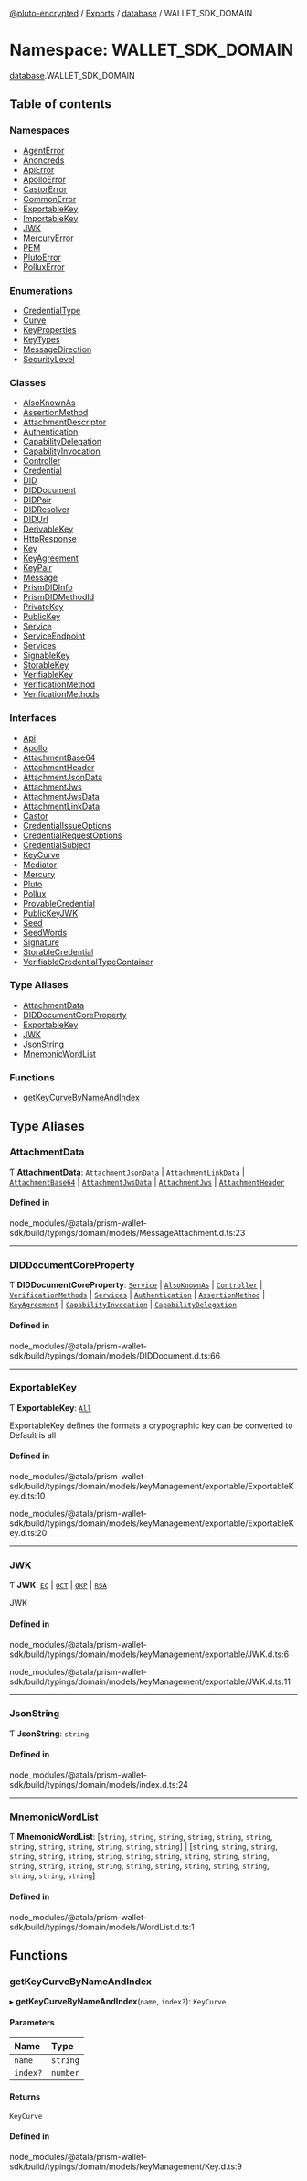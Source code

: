 [@pluto-encrypted](../README.md) / [Exports](../modules.md) / [database](database-1.md) / WALLET\_SDK\_DOMAIN

# Namespace: WALLET\_SDK\_DOMAIN

[database](database-1.md).WALLET_SDK_DOMAIN

## Table of contents

### Namespaces

- [AgentError](database-1.WALLET_SDK_DOMAIN.AgentError.md)
- [Anoncreds](database-1.WALLET_SDK_DOMAIN.Anoncreds.md)
- [ApiError](database-1.WALLET_SDK_DOMAIN.ApiError.md)
- [ApolloError](database-1.WALLET_SDK_DOMAIN.ApolloError.md)
- [CastorError](database-1.WALLET_SDK_DOMAIN.CastorError.md)
- [CommonError](database-1.WALLET_SDK_DOMAIN.CommonError.md)
- [ExportableKey](database-1.WALLET_SDK_DOMAIN.ExportableKey.md)
- [ImportableKey](database-1.WALLET_SDK_DOMAIN.ImportableKey.md)
- [JWK](database-1.WALLET_SDK_DOMAIN.JWK.md)
- [MercuryError](database-1.WALLET_SDK_DOMAIN.MercuryError.md)
- [PEM](database-1.WALLET_SDK_DOMAIN.PEM.md)
- [PlutoError](database-1.WALLET_SDK_DOMAIN.PlutoError.md)
- [PolluxError](database-1.WALLET_SDK_DOMAIN.PolluxError.md)

### Enumerations

- [CredentialType](../enums/database-1.WALLET_SDK_DOMAIN.CredentialType.md)
- [Curve](../enums/database-1.WALLET_SDK_DOMAIN.Curve.md)
- [KeyProperties](../enums/database-1.WALLET_SDK_DOMAIN.KeyProperties.md)
- [KeyTypes](../enums/database-1.WALLET_SDK_DOMAIN.KeyTypes.md)
- [MessageDirection](../enums/database-1.WALLET_SDK_DOMAIN.MessageDirection.md)
- [SecurityLevel](../enums/database-1.WALLET_SDK_DOMAIN.SecurityLevel.md)

### Classes

- [AlsoKnownAs](../classes/database-1.WALLET_SDK_DOMAIN.AlsoKnownAs.md)
- [AssertionMethod](../classes/database-1.WALLET_SDK_DOMAIN.AssertionMethod.md)
- [AttachmentDescriptor](../classes/database-1.WALLET_SDK_DOMAIN.AttachmentDescriptor.md)
- [Authentication](../classes/database-1.WALLET_SDK_DOMAIN.Authentication.md)
- [CapabilityDelegation](../classes/database-1.WALLET_SDK_DOMAIN.CapabilityDelegation.md)
- [CapabilityInvocation](../classes/database-1.WALLET_SDK_DOMAIN.CapabilityInvocation.md)
- [Controller](../classes/database-1.WALLET_SDK_DOMAIN.Controller.md)
- [Credential](../classes/database-1.WALLET_SDK_DOMAIN.Credential.md)
- [DID](../classes/database-1.WALLET_SDK_DOMAIN.DID.md)
- [DIDDocument](../classes/database-1.WALLET_SDK_DOMAIN.DIDDocument.md)
- [DIDPair](../classes/database-1.WALLET_SDK_DOMAIN.DIDPair.md)
- [DIDResolver](../classes/database-1.WALLET_SDK_DOMAIN.DIDResolver.md)
- [DIDUrl](../classes/database-1.WALLET_SDK_DOMAIN.DIDUrl.md)
- [DerivableKey](../classes/database-1.WALLET_SDK_DOMAIN.DerivableKey.md)
- [HttpResponse](../classes/database-1.WALLET_SDK_DOMAIN.HttpResponse.md)
- [Key](../classes/database-1.WALLET_SDK_DOMAIN.Key.md)
- [KeyAgreement](../classes/database-1.WALLET_SDK_DOMAIN.KeyAgreement.md)
- [KeyPair](../classes/database-1.WALLET_SDK_DOMAIN.KeyPair.md)
- [Message](../classes/database-1.WALLET_SDK_DOMAIN.Message.md)
- [PrismDIDInfo](../classes/database-1.WALLET_SDK_DOMAIN.PrismDIDInfo.md)
- [PrismDIDMethodId](../classes/database-1.WALLET_SDK_DOMAIN.PrismDIDMethodId.md)
- [PrivateKey](../classes/database-1.WALLET_SDK_DOMAIN.PrivateKey.md)
- [PublicKey](../classes/database-1.WALLET_SDK_DOMAIN.PublicKey.md)
- [Service](../classes/database-1.WALLET_SDK_DOMAIN.Service.md)
- [ServiceEndpoint](../classes/database-1.WALLET_SDK_DOMAIN.ServiceEndpoint.md)
- [Services](../classes/database-1.WALLET_SDK_DOMAIN.Services.md)
- [SignableKey](../classes/database-1.WALLET_SDK_DOMAIN.SignableKey.md)
- [StorableKey](../classes/database-1.WALLET_SDK_DOMAIN.StorableKey.md)
- [VerifiableKey](../classes/database-1.WALLET_SDK_DOMAIN.VerifiableKey.md)
- [VerificationMethod](../classes/database-1.WALLET_SDK_DOMAIN.VerificationMethod.md)
- [VerificationMethods](../classes/database-1.WALLET_SDK_DOMAIN.VerificationMethods.md)

### Interfaces

- [Api](../interfaces/database-1.WALLET_SDK_DOMAIN.Api.md)
- [Apollo](../interfaces/database-1.WALLET_SDK_DOMAIN.Apollo.md)
- [AttachmentBase64](../interfaces/database-1.WALLET_SDK_DOMAIN.AttachmentBase64.md)
- [AttachmentHeader](../interfaces/database-1.WALLET_SDK_DOMAIN.AttachmentHeader.md)
- [AttachmentJsonData](../interfaces/database-1.WALLET_SDK_DOMAIN.AttachmentJsonData.md)
- [AttachmentJws](../interfaces/database-1.WALLET_SDK_DOMAIN.AttachmentJws.md)
- [AttachmentJwsData](../interfaces/database-1.WALLET_SDK_DOMAIN.AttachmentJwsData.md)
- [AttachmentLinkData](../interfaces/database-1.WALLET_SDK_DOMAIN.AttachmentLinkData.md)
- [Castor](../interfaces/database-1.WALLET_SDK_DOMAIN.Castor.md)
- [CredentialIssueOptions](../interfaces/database-1.WALLET_SDK_DOMAIN.CredentialIssueOptions.md)
- [CredentialRequestOptions](../interfaces/database-1.WALLET_SDK_DOMAIN.CredentialRequestOptions.md)
- [CredentialSubject](../interfaces/database-1.WALLET_SDK_DOMAIN.CredentialSubject.md)
- [KeyCurve](../interfaces/database-1.WALLET_SDK_DOMAIN.KeyCurve.md)
- [Mediator](../interfaces/database-1.WALLET_SDK_DOMAIN.Mediator.md)
- [Mercury](../interfaces/database-1.WALLET_SDK_DOMAIN.Mercury.md)
- [Pluto](../interfaces/database-1.WALLET_SDK_DOMAIN.Pluto.md)
- [Pollux](../interfaces/database-1.WALLET_SDK_DOMAIN.Pollux.md)
- [ProvableCredential](../interfaces/database-1.WALLET_SDK_DOMAIN.ProvableCredential.md)
- [PublicKeyJWK](../interfaces/database-1.WALLET_SDK_DOMAIN.PublicKeyJWK.md)
- [Seed](../interfaces/database-1.WALLET_SDK_DOMAIN.Seed.md)
- [SeedWords](../interfaces/database-1.WALLET_SDK_DOMAIN.SeedWords.md)
- [Signature](../interfaces/database-1.WALLET_SDK_DOMAIN.Signature.md)
- [StorableCredential](../interfaces/database-1.WALLET_SDK_DOMAIN.StorableCredential.md)
- [VerifiableCredentialTypeContainer](../interfaces/database-1.WALLET_SDK_DOMAIN.VerifiableCredentialTypeContainer.md)

### Type Aliases

- [AttachmentData](database-1.WALLET_SDK_DOMAIN.md#attachmentdata)
- [DIDDocumentCoreProperty](database-1.WALLET_SDK_DOMAIN.md#diddocumentcoreproperty)
- [ExportableKey](database-1.WALLET_SDK_DOMAIN.md#exportablekey)
- [JWK](database-1.WALLET_SDK_DOMAIN.md#jwk)
- [JsonString](database-1.WALLET_SDK_DOMAIN.md#jsonstring)
- [MnemonicWordList](database-1.WALLET_SDK_DOMAIN.md#mnemonicwordlist)

### Functions

- [getKeyCurveByNameAndIndex](database-1.WALLET_SDK_DOMAIN.md#getkeycurvebynameandindex)

## Type Aliases

### AttachmentData

Ƭ **AttachmentData**: [`AttachmentJsonData`](../interfaces/database-1.WALLET_SDK_DOMAIN.AttachmentJsonData.md) \| [`AttachmentLinkData`](../interfaces/database-1.WALLET_SDK_DOMAIN.AttachmentLinkData.md) \| [`AttachmentBase64`](../interfaces/database-1.WALLET_SDK_DOMAIN.AttachmentBase64.md) \| [`AttachmentJwsData`](../interfaces/database-1.WALLET_SDK_DOMAIN.AttachmentJwsData.md) \| [`AttachmentJws`](../interfaces/database-1.WALLET_SDK_DOMAIN.AttachmentJws.md) \| [`AttachmentHeader`](../interfaces/database-1.WALLET_SDK_DOMAIN.AttachmentHeader.md)

#### Defined in

node_modules/@atala/prism-wallet-sdk/build/typings/domain/models/MessageAttachment.d.ts:23

___

### DIDDocumentCoreProperty

Ƭ **DIDDocumentCoreProperty**: [`Service`](../classes/database-1.WALLET_SDK_DOMAIN.Service.md) \| [`AlsoKnownAs`](../classes/database-1.WALLET_SDK_DOMAIN.AlsoKnownAs.md) \| [`Controller`](../classes/database-1.WALLET_SDK_DOMAIN.Controller.md) \| [`VerificationMethods`](../classes/database-1.WALLET_SDK_DOMAIN.VerificationMethods.md) \| [`Services`](../classes/database-1.WALLET_SDK_DOMAIN.Services.md) \| [`Authentication`](../classes/database-1.WALLET_SDK_DOMAIN.Authentication.md) \| [`AssertionMethod`](../classes/database-1.WALLET_SDK_DOMAIN.AssertionMethod.md) \| [`KeyAgreement`](../classes/database-1.WALLET_SDK_DOMAIN.KeyAgreement.md) \| [`CapabilityInvocation`](../classes/database-1.WALLET_SDK_DOMAIN.CapabilityInvocation.md) \| [`CapabilityDelegation`](../classes/database-1.WALLET_SDK_DOMAIN.CapabilityDelegation.md)

#### Defined in

node_modules/@atala/prism-wallet-sdk/build/typings/domain/models/DIDDocument.d.ts:66

___

### ExportableKey

Ƭ **ExportableKey**: [`All`](database-1.WALLET_SDK_DOMAIN.ExportableKey.md#all)

ExportableKey defines the formats a crypographic key can be converted to
Default is all

#### Defined in

node_modules/@atala/prism-wallet-sdk/build/typings/domain/models/keyManagement/exportable/ExportableKey.d.ts:10

node_modules/@atala/prism-wallet-sdk/build/typings/domain/models/keyManagement/exportable/ExportableKey.d.ts:20

___

### JWK

Ƭ **JWK**: [`EC`](../interfaces/database-1.WALLET_SDK_DOMAIN.JWK.EC.md) \| [`OCT`](../interfaces/database-1.WALLET_SDK_DOMAIN.JWK.OCT.md) \| [`OKP`](../interfaces/database-1.WALLET_SDK_DOMAIN.JWK.OKP.md) \| [`RSA`](../interfaces/database-1.WALLET_SDK_DOMAIN.JWK.RSA.md)

JWK

#### Defined in

node_modules/@atala/prism-wallet-sdk/build/typings/domain/models/keyManagement/exportable/JWK.d.ts:6

node_modules/@atala/prism-wallet-sdk/build/typings/domain/models/keyManagement/exportable/JWK.d.ts:11

___

### JsonString

Ƭ **JsonString**: `string`

#### Defined in

node_modules/@atala/prism-wallet-sdk/build/typings/domain/models/index.d.ts:24

___

### MnemonicWordList

Ƭ **MnemonicWordList**: [`string`, `string`, `string`, `string`, `string`, `string`, `string`, `string`, `string`, `string`, `string`, `string`] \| [`string`, `string`, `string`, `string`, `string`, `string`, `string`, `string`, `string`, `string`, `string`, `string`, `string`, `string`, `string`, `string`, `string`, `string`, `string`, `string`, `string`, `string`, `string`, `string`]

#### Defined in

node_modules/@atala/prism-wallet-sdk/build/typings/domain/models/WordList.d.ts:1

## Functions

### getKeyCurveByNameAndIndex

▸ **getKeyCurveByNameAndIndex**(`name`, `index?`): `KeyCurve`

#### Parameters

| Name | Type |
| :------ | :------ |
| `name` | `string` |
| `index?` | `number` |

#### Returns

`KeyCurve`

#### Defined in

node_modules/@atala/prism-wallet-sdk/build/typings/domain/models/keyManagement/Key.d.ts:9
